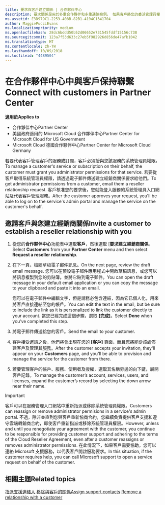 ```yaml
---
title: 要求與客戶建立關係 | 合作夥伴中心
description: 要求關係是用於多重合作夥伴和多重通路案例。 如果客戶將您的委派管理員權限移除，而您必須還原那些權限以提供佈建或支援時，這也會很有用。
ms.assetid: E3D979C1-2253-408B-82B1-4104C1341704
author: MaggiePucciEvans
ms.localizationpriority: medium
ms.openlocfilehash: 28dc6bddd50b52d06652e731545fddf15156c738
ms.sourcegitcommit: 123a7f53d633c27eb5f982926d856de47afb1042
ms.translationtype: MT
ms.contentlocale: zh-TW
ms.lasthandoff: 10/09/2018
ms.locfileid: "4489504"
---
```

# <a name="connect-with-customers-in-partner-center"></a><span data-ttu-id="862ce-104">在合作夥伴中心中與客戶保持聯繫</span><span class="sxs-lookup"><span data-stu-id="862ce-104">Connect with customers in Partner Center</span></span>

**<span data-ttu-id="862ce-105">適用於</span><span class="sxs-lookup"><span data-stu-id="862ce-105">Applies to</span></span>**

-  <span data-ttu-id="862ce-106">合作夥伴中心</span><span class="sxs-lookup"><span data-stu-id="862ce-106">Partner Center</span></span>
-  <span data-ttu-id="862ce-107">美國政府適用的 Microsoft Cloud 合作夥伴中心</span><span class="sxs-lookup"><span data-stu-id="862ce-107">Partner Center for Microsoft Cloud for US Government</span></span>
-  <span data-ttu-id="862ce-108">Microsoft Cloud 德國合作夥伴中心</span><span class="sxs-lookup"><span data-stu-id="862ce-108">Partner Center for Microsoft Cloud Germany</span></span>

<span data-ttu-id="862ce-109">若要代表客戶管理客戶的服務或訂閱，客戶必須授與您該服務的系統管理員權限。</span><span class="sxs-lookup"><span data-stu-id="862ce-109">To manage a customer's service or subscription on their behalf, the customer must grant you administrator permissions for that service.</span></span> <span data-ttu-id="862ce-110">若要從客戶取得系統管理員權限，請透過電子郵件傳送建立經銷商關係要求給他們。</span><span class="sxs-lookup"><span data-stu-id="862ce-110">To get administrator permissions from a customer, email them a reseller relationship request.</span></span> <span data-ttu-id="862ce-111">客戶核准您的要求後，您就能登入服務的系統管理員入口網站及代表客戶管理服務。</span><span class="sxs-lookup"><span data-stu-id="862ce-111">After the customer approves your request, you'll be able to log on to the service's admin portal and manage the service on the customer's behalf.</span></span> 

## <a name="invite-a-customer-to-establish-a-reseller-relationship-with-you"></a><span data-ttu-id="862ce-112">邀請客戶與您建立經銷商關係</span><span class="sxs-lookup"><span data-stu-id="862ce-112">Invite a customer to establish a reseller relationship with you</span></span>

1.  <span data-ttu-id="862ce-113">從您的**合作夥伴中心**功能表中選取**客戶**，然後選取 [**要求建立經銷商關係**。</span><span class="sxs-lookup"><span data-stu-id="862ce-113">Select **Customers** from your **Partner Center** menu and then select **Request a reseller relationship**.</span></span>

2.  <span data-ttu-id="862ce-114">在下一頁，檢閱草稿電子郵件訊息。</span><span class="sxs-lookup"><span data-stu-id="862ce-114">On the next page, review the draft email message.</span></span> <span data-ttu-id="862ce-115">您可以在預設電子郵件應用程式中開啟草稿訊息，或您可以將訊息複製到您的剪貼簿，並將它貼到電子郵件。</span><span class="sxs-lookup"><span data-stu-id="862ce-115">You can open the draft message in your default email application or you can copy the message to your clipboard and paste it into an email.</span></span> 

    <span data-ttu-id="862ce-116">您可以在電子郵件中編輯文字，但是請務必包含連結，因為它已個人化，用來將客戶直接連結至您的帳戶。</span><span class="sxs-lookup"><span data-stu-id="862ce-116">You can edit the text in the email, but be sure to include the link as it is personalized to link the customer directly to your account.</span></span> <span data-ttu-id="862ce-117">當您已經完成這個步驟，選取 **\[完成\]**。</span><span class="sxs-lookup"><span data-stu-id="862ce-117">Select **Done** when you’ve completed this step.</span></span>

3.  <span data-ttu-id="862ce-118">將電子郵件傳送給您的客戶。</span><span class="sxs-lookup"><span data-stu-id="862ce-118">Send the email to your customer.</span></span>

4.  <span data-ttu-id="862ce-119">客戶接受邀請之後，他們將會出現在您的 **\[客戶\]** 頁面，而且您將能從該處佈建客戶及管理其服務。</span><span class="sxs-lookup"><span data-stu-id="862ce-119">After the customer accepts your invitation, they'll appear on your **Customers** page, and you'll be able to provision and manage the service for the customer from there.</span></span>

 
5.  <span data-ttu-id="862ce-120">若要管理客戶的帳戶、服務、使用者及授權，選取其名稱旁邊的向下鍵，展開客戶記錄。</span><span class="sxs-lookup"><span data-stu-id="862ce-120">To manage the customer’s account, services, users, and licenses, expand the customer’s record by selecting the down arrow near their name.</span></span>


> [!IMPORTANT]  
> <span data-ttu-id="862ce-121">客戶可以在服務管理入口網站中重新指派或移除系統管理員權限。</span><span class="sxs-lookup"><span data-stu-id="862ce-121">Customers can reassign or remove administrator permisions in a service's admin portal.</span></span> <span data-ttu-id="862ce-122">不過，除非並直到您與客戶重新協商合約，您繼續負責提供客戶支援和遵守雲端轉銷商合約，即使客戶重新指派或移除系統管理員權限。</span><span class="sxs-lookup"><span data-stu-id="862ce-122">However, unless and until you renegotiate your agreement with the customer, you continue to be responsible for providing customer support and adhering to the terms of the Cloud Reseller Agreement, even after a customer reassigns or removes administrator permissions.</span></span> <span data-ttu-id="862ce-123">在此情況下，如果客戶需要協助，您可以連絡 Microsoft 支援服務，以代表客戶開啟服務要求。</span><span class="sxs-lookup"><span data-stu-id="862ce-123">In this situation, if the customer requires help, you can call Microsoft support to open a service request on behalf of the customer.</span></span>

## <a name="related-topics"></a><span data-ttu-id="862ce-124">相關主題</span><span class="sxs-lookup"><span data-stu-id="862ce-124">Related topics</span></span>

<span data-ttu-id="862ce-125">[指派支援連絡人](assign-support-contacts.md)
[移除與客戶的關係](remove-a-relationship.md)</span><span class="sxs-lookup"><span data-stu-id="862ce-125">[Assign support contacts](assign-support-contacts.md)
[Remove a relationship with a customer](remove-a-relationship.md)</span></span>